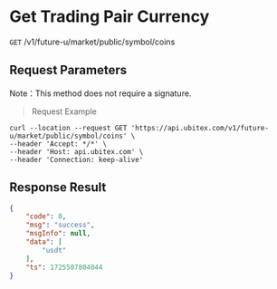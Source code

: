 # Get Trading Pair Currency 

`GET` /v1/future-u/market/public/symbol/coins

## Request Parameters

Note：This method does not require a signature.

> Request Example

```shell
curl --location --request GET 'https://api.ubitex.com/v1/future-u/market/public/symbol/coins' \
--header 'Accept: */*' \
--header 'Host: api.ubitex.com' \
--header 'Connection: keep-alive'
```

## Response Result

```json
{
    "code": 0,
    "msg": "success",
    "msgInfo": null,
    "data": [
        "usdt"
    ],
    "ts": 1725507804044
}
```


